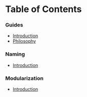 # Table of Contents

### Guides
* [Introduction](./README.md)
* [Philosophy](./philosophy.md)


### Naming
* [Introduction](./naming/README.md)


### Modularization
* [Introduction](./modularization/README.md)

